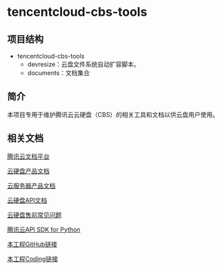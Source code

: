 # tencentcloud-cbs-tools

## 项目结构

- tencentcloud-cbs-tools
  - devresize：云盘文件系统自动扩容脚本。
  - documents：文档集合

## 简介

本项目专用于维护腾讯云云硬盘（CBS）的相关工具和文档以供云盘用户使用。

## 相关文档

[腾讯云文档平台](https://cloud.tencent.com/document/product)

[云硬盘产品文档](https://cloud.tencent.com/document/product/362)

[云服务器产品文档](https://cloud.tencent.com/document/product/213)

[云硬盘API文档](https://cloud.tencent.com/document/product/362/15633)

[云硬盘售前常见问题](https://cloud.tencent.com/document/product/362/17818)

[腾讯云API SDK for Python](https://github.com/TencentCloud/tencentcloud-sdk-python)

[本工程GitHub链接](https://github.com/tencentyun/tencentcloud-cbs-tools)

[本工程Coding链接](https://tencentcloud.coding.net/public/tencentcloud/tencentcloud-cbs-tools/git/files)
